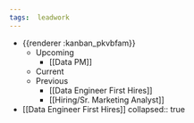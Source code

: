 ```yaml
---
tags:  leadwork
---
```


- {{renderer :kanban_pkvbfam}}
	- Upcoming
		- [[Data PM]]
	- Current
	- Previous
		- [[Data Engineer First Hires]]
		- [[Hiring/Sr. Marketing Analyst]]
- [[Data Engineer First Hires]]
  collapsed:: true